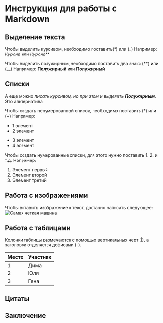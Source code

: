 # Инструкция для работы с Markdown

## Выделение текста

Чтобы выделить курсивом, необходимо поставить(*) или (_)
Например: *Курсив* или _Курсив_**

Чтобы выделить полужирным, необходимо поставить два знака (**) или (__)
Например: **Полужирный** или __Полужирный__


## Списки



А еще можно _писать курсивом, но при этом и выделить **Полужирным**_. Это альтернатива

Чтобы создать ненумерованный список, необходимо поставить (*) или (+)
Например:

* 1 элемент
* 2 элемент
+ 3 элемент
+ 4 элемент

Чтобы создать нумерованные списки, для этого нужно поставить 1. 2. и т.д.
Например:

1. Элемент первый
2. Элемент второй
3. Элемент третий


## Работа с изображениями

Чтобы вставить изображение в текст, достачно написать следующее:
![Самая четкая машина](audi.jpg)

## Работа с таблицами

Колонки таблицы размечаются с помощью вертикальных черт (|), а заголовок отделяется дефисами (-).

| Место | Участник | 
|-------|----------|
| 1     | Дима     | 
| 2     | Юля      | 
| 3     | Гена     | 


## Цитаты

## Заключение